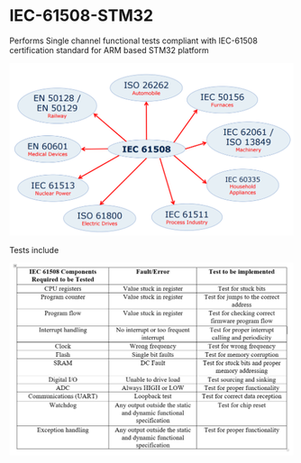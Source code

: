 # IEC-61508-STM32
Performs Single channel functional tests compliant with IEC-61508 certification standard for ARM based STM32 platform

![Alt text](/IEC61508.png)

Tests include

![Alt text](/IEC_Tests.png)


